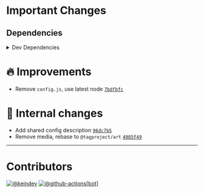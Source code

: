 # Important Changes

## Dependencies

<details>
<summary>Dev Dependencies</summary>

- Changed **[cspell](https://www.npmjs.com/package/cspell)** from `^6.13.3` to `^6.14.2`
- Changed **[husky](https://www.npmjs.com/package/husky)** from `^8.0.1` to `^8.0.2`

</details>

# :fire: Improvements

- Remove `config.js`, use latest node [`7bdfbfc`](https://github.com/tagproject/base-shared-config/commit/7bdfbfce7a4a8a0cefb753e1d8b99fab42742801)

# :memo: Internal changes

- Add shared config description [`96dc7b5`](https://github.com/tagproject/base-shared-config/commit/96dc7b5dce1b0a2cec466d45247c57e48e1753b1)
- Remove media, rebase to `@tagproject/art` [`4985f49`](https://github.com/tagproject/base-shared-config/commit/4985f49b41aa7b15c890aef6477738f65d258547)

---

# Contributors

[![@keindev](https://avatars.githubusercontent.com/u/4527292?v=4&s=40)](https://github.com/keindev) [![@github-actions[bot]](https://avatars.githubusercontent.com/in/15368?v=4&s=40)](https://github.com/github-actions%5Bbot%5D)
